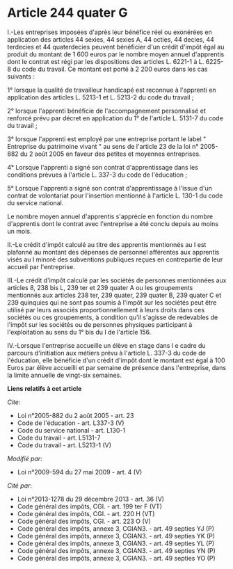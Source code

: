 # Article 244 quater G

I.-Les entreprises imposées d'après leur bénéfice réel ou exonérées en application des articles 44 sexies, 44 sexies A, 44
octies, 44 decies, 44 terdecies et 44 quaterdecies peuvent bénéficier d'un crédit d'impôt égal au produit du montant de 1 600
euros par le nombre moyen annuel d'apprentis dont le contrat est régi par les dispositions des articles L. 6221-1 à L. 6225-8
du code du travail. Ce montant est porté à 2 200 euros dans les cas suivants : 

1° lorsque la qualité de travailleur handicapé est reconnue à l'apprenti en application des articles L. 5213-1 et L. 5213-2
du code du travail ; 

2° lorsque l'apprenti bénéficie de l'accompagnement personnalisé et renforcé prévu par décret en application du 1° de
l'article L. 5131-7 du code du travail ; 

3° lorsque l'apprenti est employé par une entreprise portant le label " Entreprise du patrimoine vivant " au sens de
l'article 23 de la loi n° 2005-882 du 2 août 2005 en faveur des petites et moyennes entreprises. 

4° Lorsque l'apprenti a signé son contrat d'apprentissage dans les conditions prévues à l'article L. 337-3 du code de
l'éducation ; 

5° Lorsque l'apprenti a signé son contrat d'apprentissage à l'issue d'un contrat de volontariat pour l'insertion mentionné à
l'article L. 130-1 du code du service national. 

Le nombre moyen annuel d'apprentis s'apprécie en fonction du nombre d'apprentis dont le contrat avec l'entreprise a été
conclu depuis au moins un mois. 

II.-Le crédit d'impôt calculé au titre des apprentis mentionnés au I est plafonné au montant des dépenses de personnel
afférentes aux apprentis visés au I minoré des subventions publiques reçues en contrepartie de leur accueil par
l'entreprise. 

III.-Le crédit d'impôt calculé par les sociétés de personnes mentionnées aux articles 8, 238 bis L, 239 ter et 239 quater A
ou les groupements mentionnés aux articles 238 ter, 239 quater, 239 quater B, 239 quater C et 239 quinquies qui ne sont pas
soumis à l'impôt sur les sociétés peut être utilisé par leurs associés proportionnellement à leurs droits dans ces sociétés
ou ces groupements, à condition qu'il s'agisse de redevables de l'impôt sur les sociétés ou de personnes physiques
participant à l'exploitation au sens du 1° bis du I de l'article 156. 

IV.-Lorsque l'entreprise accueille un élève en stage dans l e cadre du parcours d'initiation aux métiers prévu à l'article L.
337-3 du code de l'éducation, elle bénéficie d'un crédit d'impôt dont le montant est égal à 100 Euros par élève accueilli et
par semaine de présence dans l'entreprise, dans la limite annuelle de vingt-six semaines.

**Liens relatifs à cet article**

_Cite_:

  - Loi n°2005-882 du 2 août 2005 - art. 23
  - Code de l'éducation - art. L337-3 (V)
  - Code du service national - art. L130-1
  - Code du travail - art. L5131-7
  - Code du travail - art. L5213-1 (V)

_Modifié par_:

  - Loi n°2009-594 du 27 mai 2009 - art. 4 (V)

_Cité par_:

  - Loi n°2013-1278 du 29 décembre 2013 - art. 36 (V)
  - Code général des impôts, CGI. - art. 199 ter F (VT)
  - Code général des impôts, CGI. - art. 220 H (VT)
  - Code général des impôts, CGI. - art. 223 O (V)
  - Code général des impôts, annexe 3, CGIAN3. - art. 49 septies YJ (P)
  - Code général des impôts, annexe 3, CGIAN3. - art. 49 septies YK (P)
  - Code général des impôts, annexe 3, CGIAN3. - art. 49 septies YL (P)
  - Code général des impôts, annexe 3, CGIAN3. - art. 49 septies YN (P)
  - Code général des impôts, annexe 3, CGIAN3. - art. 49 septies YO (P)
